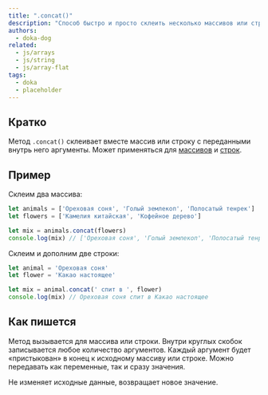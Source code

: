 ```yaml
---
title: ".concat()"
description: "Способ быстро и просто склеить несколько массивов или строк."
authors:
  - doka-dog
related:
  - js/arrays
  - js/string
  - js/array-flat
tags:
  - doka
  - placeholder
---
```


## Кратко

Метод `.concat()` склеивает вместе массив или строку с переданными внутрь него аргументы. Может применяться для [массивов](/js/arrays/) и [строк](/js/string/).

## Пример

Склеим два массива:

```js
let animals = ['Ореховая соня', 'Голый землекоп', 'Полосатый тенрек']
let flowers = ['Камелия китайская', 'Кофейное дерево']

let mix = animals.concat(flowers)
console.log(mix) // ['Ореховая соня', 'Голый землекоп', 'Полосатый тенрек', 'Камелия китайская', 'Кофейное дерево']
```

Склеим и дополним две строки:

```js
let animal = 'Ореховая соня'
let flower = 'Какао настоящее'

let mix = animal.concat(' спит в ', flower)
console.log(mix) // Ореховая соня спит в Какао настоящее
```

## Как пишется

Метод вызывается для массива или строки. Внутри круглых скобок записывается любое количество аргументов. Каждый аргумент будет «пристыкован» в конец к исходному массиву или строке. Можно передавать как переменные, так и сразу значения.

Не изменяет исходные данные, возвращает новое значение.
